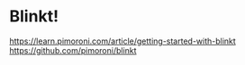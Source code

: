 # Blinkt!

https://learn.pimoroni.com/article/getting-started-with-blinkt
https://github.com/pimoroni/blinkt
